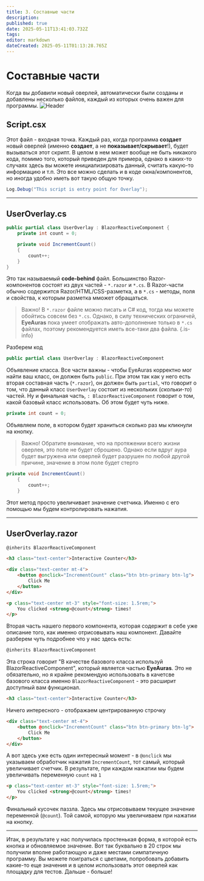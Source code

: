 ```yaml
---
title: 3. Составные части
description: 
published: true
date: 2025-05-11T13:41:03.732Z
tags: 
editor: markdown
dateCreated: 2025-05-11T01:13:28.765Z
---
```


# Составные части
Когда вы добавили новый оверлей, автоматически были созданы и добавлены несколько файлов, каждый из которых очень важен для программы.
![Header](https://s3.eyeauras.net/media/2025/05/NVIDIA_Overlay_uPjkmxmv2r.png)

## Script.csx
Этот файл - входная точка. Каждый раз, когда программа **создает** новый оверлей (именно **создает**, а не **показывает/скрывает**!), будет вызываться этот скрипт.
В целом в нем может вообще не быть никакого кода, помимо того, который приведен для примера, однако в каких-то случаях здесь вы можете инициализировать данный, считать какую-то информацию и т.п. Это все можно сделать и в коде окна/компонентов, но иногда удобно иметь вот такую общую точку.
```csharp
Log.Debug("This script is entry point for Overlay");
```

---

## UserOverlay.cs
```csharp
public partial class UserOverlay : BlazorReactiveComponent {
    private int count = 0;

    private void IncrementCount()
    {
        count++;
    }
}
```
Это так называемый **code-behind** файл. Большинство Razor-компонентов состоят из двух частей - `*.razor` и `*.cs`. В Razor-части обычно содержится Razor/HTML/CSS-разметка, а в `*.cs` - методы, поля и свойства, к которым разметка мможет обращаться. 
> Важно! В `*.razor` файле можно писать и C# код, тогда мы можете обойтись совсем без `*.cs`. Однако, в силу технических ограничей, **EyeAuras** пока умеет отображать авто-дополнение только в `*.cs` файлах, поэтому рекомендуется иметь все-таки два файла.
{.is-info}

Разберем код
```csharp 
public partial class UserOverlay : BlazorReactiveComponent
```
Объявление класса. Все части важны - чтобы EyeAuras корректно мог найти ваш класс, он должен быть `public`. При этом так как у него есть вторая составная часть (`*.razor`), он должен быть `partial`, что говорит о том, что данный класс `UserOverlay` состоит из нескольких (*скольки-то*) частей. 
Ну и финальная часть, `: BlazorReactiveComponent` говорит о том, какой базовый класс использовать. Об этом будет чуть ниже.

```csharp
private int count = 0;
```
Объявляем поле, в котором будет храниться сколько раз мы кликнули на кнопку. 
> Важно! Обратите внимание, что на протяжении всего жизни оверлея, это поле не будет сброшено. Однако если вдруг аура будет выгружена или оверлей будет разрушен по любой другой причине, значение в этом поле будет стерто

```csharp
private void IncrementCount()
    {
        count++;
    }
```
Этот метод просто увеличивает значение счетчика. Именно с его помощью мы будем контролировать нажатия.

---

## UserOverlay.razor
```html
@inherits BlazorReactiveComponent

<h3 class="text-center">Interactive Counter</h3>

<div class="text-center mt-4">
    <button @onclick="IncrementCount" class="btn btn-primary btn-lg">
        Click Me
    </button>
</div>

<p class="text-center mt-3" style="font-size: 1.5rem;">
    You clicked <strong>@count</strong> times!
</p>
```
Вторая часть нашего первого компонента, которая содержит в себе уже описание того, как именно отрисовывать наш компонент. Давайте разберем чуть подробнее что у нас здесь есть:
```html 
@inherits BlazorReactiveComponent
```
Эта строка говорит "В качестве базового класса используй BlazorReactiveComponent", который является частью **EyeAuras**. Это не обязательно, но я крайне рекомендую использовать в качетсве базового класса именно `BlazorReactiveComponent` - это расширит доступный вам функционал. 

```html
<h3 class="text-center">Interactive Counter</h3>
```
Ничего интересного - отображаем центрированную строчку

```html
<div class="text-center mt-4">
    <button @onclick="IncrementCount" class="btn btn-primary btn-lg">
        Click Me
    </button>
</div>
```
А вот здесь уже есть один интересный момент - в `@onclick` мы указываем обработчик нажатия `IncrementCount`, тот самый, который увеличивает счетчик. 
В результате, при каждом нажатии мы будем увеличивать переменную `count` на `1`

```html
<p class="text-center mt-3" style="font-size: 1.5rem;">
    You clicked <strong>@count</strong> times!
</p>
```
Финальный кусочек паззла. Здесь мы отрисовываем текущее значение переменной (`@count`). Той самой, которую мы увеличиваем при нажатии на кнопку.

---

Итак, в результате у нас получилась простенькая форма, в которой есть кнопка и обновляемое значение. 
Вот так буквально в 20 строк мы получили вполне работающую и даже местами симпатичную программу. Вы можете поиграться с цветами, попробовать добавить какие-то еще значения и в целом использовать этот оверлей как площадку для тестов. Дальше - больше!
